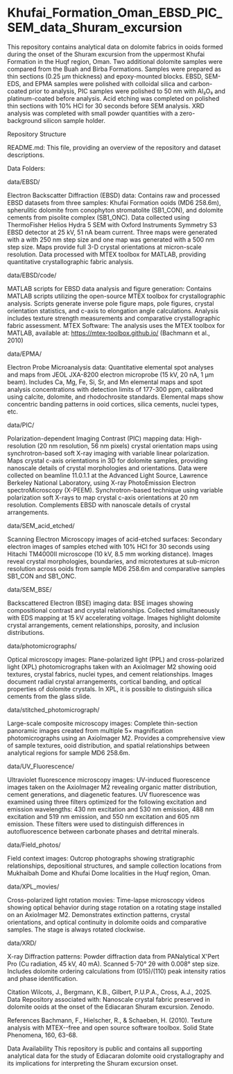 # Khufai_Formation_Oman_EBSD_PIC_SEM_data_Shuram_excursion

This repository contains analytical data on dolomite fabrics in ooids formed during the onset of the Shuram excursion from the uppermost Khufai Formation in the Huqf region, Oman. Two additional dolomite samples were compared from the Buah and Birba Formations. Samples were prepared as thin sections (0.25 μm thickness) and epoxy-mounted blocks. EBSD, SEM-EDS, and EPMA samples were polished with colloidal silica and carbon-coated prior to analysis, PIC samples were polished to 50 nm with Al₂O₃ and platinum-coated before analysis. Acid etching was completed on polished thin sections with 10% HCl for 30 seconds before SEM analysis. XRD analysis was completed with small powder quantities with a zero-background silicon sample holder.

Repository Structure

README.md: This file, providing an overview of the repository and dataset descriptions.

Data Folders:

data/EBSD/

Electron Backscatter Diffraction (EBSD) data: Contains raw and processed EBSD datasets from three samples: Khufai Formation ooids (MD6 258.6m), spherulitic dolomite from conophyton stromatolite (SB1_CON), and dolomite cements from pisolite complex (SB1_ONC). Data collected using ThermoFisher Helios Hydra 5 SEM with Oxford Instruments Symmetry S3 EBSD detector at 25 kV, 51 nA beam current. Three maps were generated with a with 250 nm step size and one map was generated with a 500 nm step size. Maps provide full 3-D crystal orientations at micron-scale resolution. Data processed with MTEX toolbox for MATLAB, providing quantitative crystallographic fabric analysis.

data/EBSD/code/

MATLAB scripts for EBSD data analysis and figure generation: Contains MATLAB scripts utilizing the open-source MTEX toolbox for crystallographic analysis. Scripts generate inverse pole figure maps, pole figures, crystal orientation statistics, and c-axis to elongation angle calculations. Analysis includes texture strength measurements and comparative crystallographic fabric assessment.
MTEX Software: The analysis uses the MTEX toolbox for MATLAB, available at: https://mtex-toolbox.github.io/ (Bachmann et al., 2010)

data/EPMA/

Electron Probe Microanalysis data: Quantitative elemental spot analyses and maps from JEOL JXA-8200 electron microprobe (15 kV, 20 nA, 1 μm beam). Includes Ca, Mg, Fe, Si, Sr, and Mn elemental maps and spot analysis concentrations with detection limits of 177-300 ppm, calibrated using calcite, dolomite, and rhodochrosite standards. Elemental maps show concentric banding patterns in ooid cortices, silica cements, nuclei types, etc.

data/PIC/

Polarization-dependent Imaging Contrast (PIC) mapping data: High-resolution (20 nm resolution, 56 nm pixels) crystal orientation maps using synchrotron-based soft X-ray imaging with variable linear polarization. Maps crystal c-axis orientations in 3D for dolomite samples, providing nanoscale details of crystal morphologies and orientations. Data were collected on beamline 11.0.1.1 at the Advanced Light Source, Lawrence Berkeley National Laboratory, using X-ray PhotoEmission Electron spectroMicroscopy (X-PEEM). Synchrotron-based technique using variable polarization soft X-rays to map crystal c-axis orientations at 20 nm resolution. Complements EBSD with nanoscale details of crystal arrangements.

data/SEM_acid_etched/

Scanning Electron Microscopy images of acid-etched surfaces: Secondary electron images of samples etched with 10% HCl for 30 seconds using Hitachi TM4000II microscope (10 kV, 8.5 mm working distance). Images reveal crystal morphologies, boundaries, and microtextures at sub-micron resolution across ooids from sample MD6 258.6m and comparative samples SB1_CON and SB1_ONC.

data/SEM_BSE/

Backscattered Electron (BSE) imaging data: BSE images showing compositional contrast and crystal relationships. Collected simultaneously with EDS mapping at 15 kV accelerating voltage. Images highlight dolomite crystal arrangements, cement relationships, porosity, and inclusion distributions.

data/photomicrographs/

Optical microscopy images: Plane-polarized light (PPL) and cross-polarized light (XPL) photomicrographs taken with an AxioImager M2 showing ooid textures, crystal fabrics, nuclei types, and cement relationships. Images document radial crystal arrangements, cortical banding, and optical properties of dolomite crystals. In XPL, it is possible to distinguish silica cements from the glass slide.

data/stitched_photomicrograph/

Large-scale composite microscopy images: Complete thin-section panoramic images created from multiple 5× magnification photomicrographs using an AxioImager M2. Provides a comprehensive view of sample textures, ooid distribution, and spatial relationships between analytical regions for sample MD6 258.6m.

data/UV_Fluorescence/

Ultraviolet fluorescence microscopy images: UV-induced fluorescence images taken on the AxioImager M2 revealing organic matter distribution, cement generations, and diagenetic features. UV fluorescence was
examined using three filters optimized for the following excitation and emission wavelengths: 430 nm excitation and 530 nm emission, 488 nm excitation and 519 nm emission, and 550 nm excitation and 605 nm emission.
These filters were used to distinguish differences in autofluorescence between carbonate phases and detrital minerals.

data/Field_photos/

Field context images: Outcrop photographs showing stratigraphic relationships, depositional structures, and sample collection locations from Mukhaibah Dome and Khufai Dome localities in the Huqf region, Oman.

data/XPL_movies/

Cross-polarized light rotation movies: Time-lapse microscopy videos showing optical behavior during stage rotation on a rotating stage installed on an AxioImager M2. Demonstrates extinction patterns, crystal orientations, and optical continuity in dolomite ooids and comparative samples. The stage is always rotated clockwise.  

data/XRD/

X-ray Diffraction patterns: Powder diffraction data from PANalytical X'Pert Pro (Cu radiation, 45 kV, 40 mA). Scanned 5-70° 2θ with 0.008° step size. Includes dolomite ordering calculations from (015)/(110) peak intensity ratios and phase identification.

Citation
Wilcots, J., Bergmann, K.B., Gilbert, P.U.P.A., Cross, A.J., 2025. Data Repository associated with: Nanoscale crystal fabric preserved in dolomite ooids at the onset of the Ediacaran Shuram excursion. Zenodo. 

References
Bachmann, F., Hielscher, R., & Schaeben, H. (2010). Texture analysis with MTEX--free and open source software toolbox. Solid State Phenomena, 160, 63-68.

Data Availability
This repository is public and contains all supporting analytical data for the study of Ediacaran dolomite ooid crystallography and its implications for interpreting the Shuram excursion onset.
